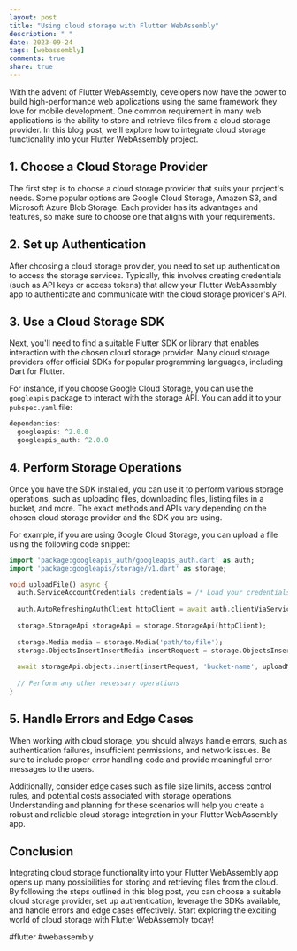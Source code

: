 ```yaml
---
layout: post
title: "Using cloud storage with Flutter WebAssembly"
description: " "
date: 2023-09-24
tags: [webassembly]
comments: true
share: true
---
```


With the advent of Flutter WebAssembly, developers now have the power to build high-performance web applications using the same framework they love for mobile development. One common requirement in many web applications is the ability to store and retrieve files from a cloud storage provider. In this blog post, we'll explore how to integrate cloud storage functionality into your Flutter WebAssembly project.

## 1. Choose a Cloud Storage Provider

The first step is to choose a cloud storage provider that suits your project's needs. Some popular options are Google Cloud Storage, Amazon S3, and Microsoft Azure Blob Storage. Each provider has its advantages and features, so make sure to choose one that aligns with your requirements.

## 2. Set up Authentication

After choosing a cloud storage provider, you need to set up authentication to access the storage services. Typically, this involves creating credentials (such as API keys or access tokens) that allow your Flutter WebAssembly app to authenticate and communicate with the cloud storage provider's API.

## 3. Use a Cloud Storage SDK

Next, you'll need to find a suitable Flutter SDK or library that enables interaction with the chosen cloud storage provider. Many cloud storage providers offer official SDKs for popular programming languages, including Dart for Flutter.

For instance, if you choose Google Cloud Storage, you can use the `googleapis` package to interact with the storage API. You can add it to your `pubspec.yaml` file:

```dart
dependencies:
  googleapis: ^2.0.0
  googleapis_auth: ^2.0.0
```

## 4. Perform Storage Operations

Once you have the SDK installed, you can use it to perform various storage operations, such as uploading files, downloading files, listing files in a bucket, and more. The exact methods and APIs vary depending on the chosen cloud storage provider and the SDK you are using.

For example, if you are using Google Cloud Storage, you can upload a file using the following code snippet:

```dart
import 'package:googleapis_auth/googleapis_auth.dart' as auth;
import 'package:googleapis/storage/v1.dart' as storage;

void uploadFile() async {
  auth.ServiceAccountCredentials credentials = /* Load your credentials */;
  
  auth.AutoRefreshingAuthClient httpClient = await auth.clientViaServiceAccount(credentials, storage.StorageApi.devStorageReadWriteScope);
  
  storage.StorageApi storageApi = storage.StorageApi(httpClient);
  
  storage.Media media = storage.Media('path/to/file');
  storage.ObjectsInsertInsertMedia insertRequest = storage.ObjectsInsertInsertMedia();
  
  await storageApi.objects.insert(insertRequest, 'bucket-name', uploadMedia: media);
  
  // Perform any other necessary operations
}
```

## 5. Handle Errors and Edge Cases

When working with cloud storage, you should always handle errors, such as authentication failures, insufficient permissions, and network issues. Be sure to include proper error handling code and provide meaningful error messages to the users.

Additionally, consider edge cases such as file size limits, access control rules, and potential costs associated with storage operations. Understanding and planning for these scenarios will help you create a robust and reliable cloud storage integration in your Flutter WebAssembly app.

## Conclusion

Integrating cloud storage functionality into your Flutter WebAssembly app opens up many possibilities for storing and retrieving files from the cloud. By following the steps outlined in this blog post, you can choose a suitable cloud storage provider, set up authentication, leverage the SDKs available, and handle errors and edge cases effectively. Start exploring the exciting world of cloud storage with Flutter WebAssembly today!

#flutter #webassembly